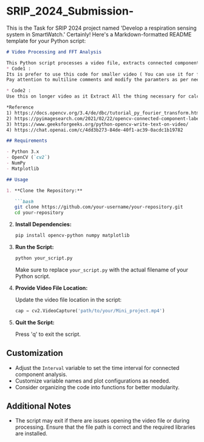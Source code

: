 # SRIP_2024_Submission-
This is the Task for SRIP 2024  project named 'Develop a respiration sensing system in SmartWatch.'
Certainly! Here's a Markdown-formatted README template for your Python script:

```markdown
# Video Processing and FFT Analysis

This Python script processes a video file, extracts connected components at specified intervals, calculates the FFT (Fast Fourier Transform) for each component, and displays the original video, binary image, and marked connected components. Additionally, it generates FFT plots for each connected component.There are 2 codes Code1 and Code2
* Code1 :
Its is prefer to use this code for smaller video ( You can use it for full video but it will take a lot of time )
Pay attention to multiline comments and modify the paramters as per need

* Code2 :
Use this on longer video as it Extract All the thing necessary for calcualting FFT and then separately plot FFT of Desired Time interval

*Reference
1) https://docs.opencv.org/3.4/de/dbc/tutorial_py_fourier_transform.html
2) https://pyimagesearch.com/2021/02/22/opencv-connected-component-labeling-and-analysis/
3) https://www.geeksforgeeks.org/python-opencv-write-text-on-video/
4) https://chat.openai.com/c/4dd3b273-84de-40f1-ac39-0acdc1b19782

## Requirements

- Python 3.x
- OpenCV (`cv2`)
- NumPy
- Matplotlib

## Usage

1. **Clone the Repository:**

   ```bash
   git clone https://github.com/your-username/your-repository.git
   cd your-repository
   ```

2. **Install Dependencies:**

   ```bash
   pip install opencv-python numpy matplotlib
   ```

3. **Run the Script:**

   ```bash
   python your_script.py
   ```

   Make sure to replace `your_script.py` with the actual filename of your Python script.

4. **Provide Video File Location:**

   Update the video file location in the script:

   ```python
   cap = cv2.VideoCapture('path/to/your/Mini_project.mp4')
   ```

5. **Quit the Script:**

   Press 'q' to exit the script.

## Customization

- Adjust the `Interval` variable to set the time interval for connected component analysis.
- Customize variable names and plot configurations as needed.
- Consider organizing the code into functions for better modularity.

## Additional Notes

- The script may exit if there are issues opening the video file or during processing. Ensure that the file path is correct and the required libraries are installed.

